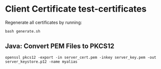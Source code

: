# Client Certificate test-certificates

Regenerate all certificates by running:

```
bash generate.sh
```

## Java: Convert PEM Files to PKCS12

```
openssl pkcs12 -export -in server_cert.pem -inkey server_key.pem -out server_keystore.p12 -name myalias
```
